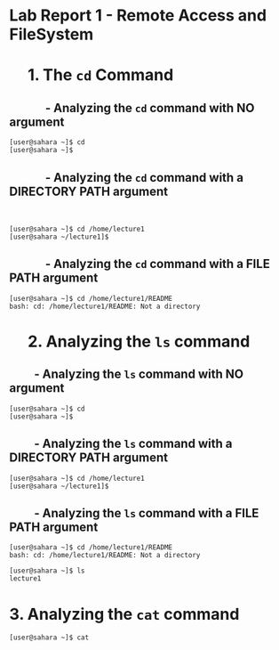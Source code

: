 # Lab Report 1 - Remote Access and FileSystem

# &nbsp;&nbsp;&nbsp;&nbsp; 1. The `cd` Command

## &nbsp;&nbsp;&nbsp;&nbsp;&nbsp;&nbsp;&nbsp;&nbsp;&nbsp;&nbsp;&nbsp;&nbsp; - Analyzing the `cd` command with **NO** argument

```
[user@sahara ~]$ cd
[user@sahara ~]$
```

## &nbsp;&nbsp;&nbsp;&nbsp;&nbsp;&nbsp;&nbsp;&nbsp;&nbsp;&nbsp;&nbsp;&nbsp; - Analyzing the `cd` command with a **DIRECTORY PATH** argument

&nbsp;&nbsp;&nbsp;&nbsp;
``` 
[user@sahara ~]$ cd /home/lecture1
[user@sahara ~/lecture1]$ 
```

## &nbsp;&nbsp;&nbsp;&nbsp;&nbsp;&nbsp;&nbsp;&nbsp;&nbsp;&nbsp;&nbsp;&nbsp; - Analyzing the `cd` command with a **FILE PATH** argument

```
[user@sahara ~]$ cd /home/lecture1/README
bash: cd: /home/lecture1/README: Not a directory
```

# &nbsp;&nbsp;&nbsp;&nbsp; 2. Analyzing the `ls` command

## &nbsp;&nbsp;&nbsp;&nbsp;&nbsp;&nbsp;&nbsp;&nbsp; - Analyzing the `ls` command with **NO** argument

```
[user@sahara ~]$ cd
[user@sahara ~]$
```

## &nbsp;&nbsp;&nbsp;&nbsp;&nbsp;&nbsp;&nbsp;&nbsp; - Analyzing the `ls` command with a **DIRECTORY PATH** argument

```
[user@sahara ~]$ cd /home/lecture1
[user@sahara ~/lecture1]$ 
```

## &nbsp;&nbsp;&nbsp;&nbsp;&nbsp;&nbsp;&nbsp;&nbsp; - Analyzing the `ls` command with a **FILE PATH** argument

```
[user@sahara ~]$ cd /home/lecture1/README
bash: cd: /home/lecture1/README: Not a directory
```

```
[user@sahara ~]$ ls
lecture1
```

# 3. Analyzing the `cat` command

```
[user@sahara ~]$ cat

```
